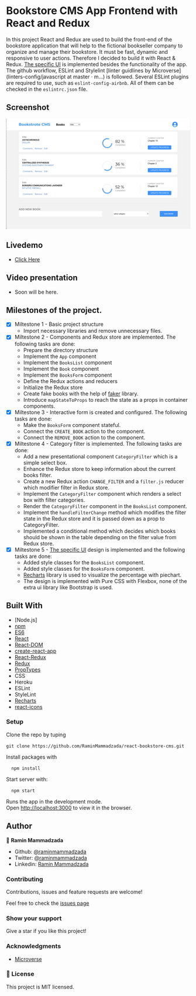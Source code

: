 # Bookstore CMS App Frontend with React and Redux

In this project React and Redux are used to build the front-end of the bookstore application that will help to the fictional bookseller company to organize and manage their bookstore. It must be fast, dynamic and responsive to user actions. Therefore I decided to build it with React & Redux. [The specific UI](https://app.zeplin.io/project/5b35a9e13227086040f8eb75/screen/5b695e29bb8c844f118f9378) is implemented besides the functionality of the app. The github workflow, ESLint and Stylelint [linter guidlines by Microverse](linters-config/javascript at master · m…) is followed. Several ESLint plugins are required to use, such as `eslint-config-airbnb`. All of them can be checked in the `eslintrc.json` file.

## Screenshot

![screenshot](./docs/images/screenshot.png)

## Livedemo

- [Click Here](https://react-bookstore-cms-by-ramin.herokuapp.com)

## Video presentation

- Soon will be here.


## Milestones of the project.

- [x] Miltestone 1 - Basic project structure
  - Import necessary libraries and remove unnecessary files.
- [x] Miltestone 2 - Components and Redux store are implemented. The following tasks are done:
  - Prepare the directory structure
  - Implement the `App` component
  - Implement the `BooksList` component
  - Implement the `Book` component
  - Implement the `BooksForm` component
  - Define the Redux actions and reducers
  - Initialize the Redux store
  - Create fake books with the help of [faker](https://www.npmjs.com/package/faker) library.
  - Introduce `mapStateToProps` to reach the state as a props in container components.
- [x] Miltestone 3 - Interactive form is created and configured. The following tasks are done:
  - Make the `BooksForm` component stateful.
  - Connect the `CREATE_BOOK` action to the component.
  - Connect the `REMOVE_BOOK` action to the component.
- [x] Miltestone 4 - Category filter is implemented. The following tasks are done:
  - Add a new presentational component `CategoryFilter` which is a simple select box.
  - Enhance the Redux store to keep information about the current books filter.
  - Create a new Redux action `CHANGE_FILTER` and a `filter.js` reducer which modifier filter in Redux store.
  - Implement the `CategoryFilter` component which renders a select box with filter categories.
  - Render the `CategoryFilter` component in the `BooksList` component.
  - Implement the `handleFilterChange` method which modifies the filter state in the Redux store and it is passed down as a prop to CategoryFilter.
  - Implemented a conditional method which decides which books should be shown in the table depending on the filter value from Redux store.
- [x] Miltestone 5 - [The specific UI](https://app.zeplin.io/project/5b35a9e13227086040f8eb75/screen/5b695e29bb8c844f118f9378) design is implemented and the following tasks are done:
  - Added style classes for the `BooksList` component.
  - Added style classes for the `BooksForm` component.
  - [Recharts](https://github.com/recharts/recharts) library is used to visualize the percentage with piechart.
  - The design is implemented with Pure CSS with Flexbox, none of the extra ui library like Bootstrap is used.

## Built With

- [Node.js]
- [npm](https://www.npmjs.com/)
- [ES6](http://es6-features.org/) 
- [React](https://reactjs.org/)
- [React-DOM](https://reactjs.org/docs/react-dom.html)
- [create-react-app](https://github.com/facebook/create-react-app)
- [React-Redux](https://github.com/reduxjs/react-redux)
- [Redux](https://github.com/reduxjs/redux)
- [PropTypes](https://www.npmjs.com/package/prop-types)
- CSS
- Heroku
- ESLint
- StyleLint
- [Recharts](https://github.com/recharts/recharts)
- [react-icons](https://www.npmjs.com/package/react-icons)


### Setup

Clone the repo by tuping

```
git clone https://github.com/RaminMammadzada/react-bookstore-cms.git
```

Install packages with

```
  npm install
```

Start server with:

```
  npm start
```
Runs the app in the development mode.\
Open [http://localhost:3000](http://localhost:3000) to view it in the browser.


## Author

👤 **Ramin Mammadzada**

- Github: [@raminmammadzada](https://github.com/raminmammadzada)
- Twitter: [@raminmammadzada](https://twitter.com/raminmammadzada)
- Linkedin: [Ramin Mammadzada](https://www.linkedin.com/in/raminmammadzada/)

### Contributing

Contributions, issues and feature requests are welcome!

Feel free to check the [issues page](https://github.com/RaminMammadzada/react-bookstore-cms/issues)

### Show your support

Give a star if you like this project!

### Acknowledgments

- [Microverse](https://www.microverse.org/)

### 📝 License

This project is MIT licensed.
